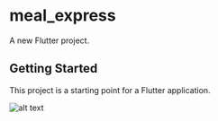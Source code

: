 # meal_express

A new Flutter project.

## Getting Started

This project is a starting point for a Flutter application.

![alt text]([http://url/to/img.png](https://github.com/ulugbek1060/Meal-Express/blob/main/preview/photo_2025-05-21_01-54-33.jpg))

